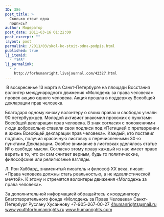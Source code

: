```yaml
---
ID: 386
post_title: >
  Сколько стоит одна
  подпись?
author: Модератор
post_date: 2011-03-16 01:22:00
post_excerpt: ""
layout: post
permalink: /2011/03/skol-ko-stoit-odna-podpis.html
published: true
lj_itemid:
  - "165"
lj_permalink:
  - >
    http://forhumanright.livejournal.com/42327.html
---
```

&nbsp;В воскресенье 13 марта в Санкт-Петербурге на площади Восстания волонтер международного движения &laquo;Молодежь за права человека&raquo; провел акцию одного человека. Акция прошла в поддержку Всеобщей декларации прав человека.

Благодаря одному юному волонтеру о своих правах и свободах узнали 90 петербуржцев. Молодой активист знакомил прохожих с пунктами Всеобщей декларации прав человека. В знак согласия с положениями люди добровольно ставили свои подписи под &laquo;Петицией о претворении в жизнь Всеобщей декларации прав человека&raquo;. Каждый, кто поставил подпись, получил красочную листовку с перечисленными 30-ю пунктами Декларации. Особое внимание в листовках уделялось статье № о свободе мысли. Согласно этому праву каждый из нас имеет право верить в то, что он сам считает верным, будь то политические, философские или религиозные взгляды.

Л. Рон Хаббард, знаменитый писатель и философ ХХ века, писал: &laquo;Права человека должны стать реальностью, а не идеалистической мечтой&raquo;. К этому и стремятся волонтеры движения &laquo;Молодежь за права человека&raquo;.

За дополнительной информацией обращайтесь к координатору
Благотворительного фонда &laquo;Молодежь за Права Человека&raquo; Санкт-Петербург
Руслану Хусаинову
+7-905-267-00-27
4humanrights@mail.ru
www.youthforhumanrights.ru
www.humanrights.com